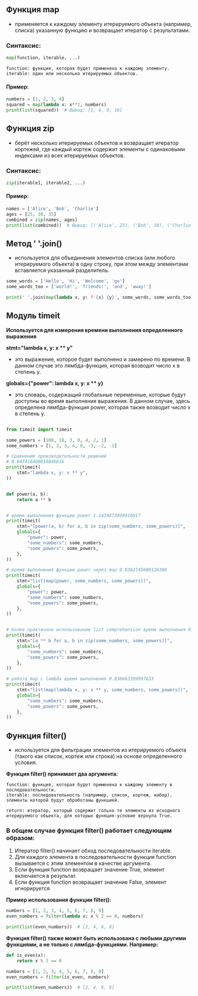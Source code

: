 ## Функция map 
- применяется к каждому элементу итерируемого объекта (например, списка) указанную функцию и возвращает
итератор с результатами.

### Синтаксис:
```python
map(function, iterable, ...)
```
```text
function: функция, которая будет применена к каждому элементу.
iterable: один или несколько итерируемых объектов.
```


#### Пример:
```python
numbers = [1, 2, 3, 4]
squared = map(lambda x: x**2, numbers)
print(list(squared))  # Вывод: [1, 4, 9, 16]
```

## Функция zip 
- берёт несколько итерируемых объектов и возвращает итератор кортежей,
где каждый кортеж содержит элементы с одинаковыми индексами из всех итерируемых объектов.

### Синтаксис:
```python
zip(iterable1, iterable2, ...)
```
#### Пример:
```python
names = ['Alice', 'Bob', 'Charlie']
ages = [25, 30, 35]
combined = zip(names, ages)
print(list(combined))  # Вывод: [('Alice', 25), ('Bob', 30), ('Charlie', 35)]
```
## Метод ' '.join() 
- используется для объединения элементов списка (или любого итерируемого объекта)
в одну строку, при этом между элементами вставляется указанный разделитель.

```python
some_words = ['Hello', 'Hi', 'Welcome', 'go']
some_words_too = ['world!', 'friends!', 'and', 'away!']

print(' '.join(map(lambda x, y: f'{x} {y}', some_words, some_words_too)))
```
## Модуль timeit 
**Используется для измерения времени выполнения определенного выражения**

**stmt="lambda x, y: x ** y"**
- это выражение, которое будет выполнено и замерено по времени. В данном случае это лямбда-функция, которая возводит число x в степень y.


**globals={"power": lambda x, y: x ** y}**
- это словарь, содержащий глобальные переменные, которые будут доступны во время выполнения выражения. В данном случае, здесь определена лямбда-функция power, которая также возводит число x в степень y.
```python

from timeit import timeit

some_powers = [100, 10, 3, 0, 4, 2, 1]
some_numbers = [1, 2, 3, 4, 0, -3, -2, -1]

# Сравнение производительности решений
# 0.047416400018846616
print(timeit(
    stmt="lambda x, y: x ** y",
))


def power(a, b):
    return a ** b


# время выполнения функции power 1.1439873999916017
print(timeit(
    stmt="[power(a, b) for a, b in zip(some_numbers, some_powers)]",
    globals={
        "power": power,
        "some_numbers": some_numbers,
        "some_powers": some_powers,
    },
))

# время выполнения функции power через map 0.8382745000126306
print(timeit(
    stmt="list(map(power, some_numbers, some_powers))",
    globals={
        "power": power,
        "some_numbers": some_numbers,
        "some_powers": some_powers,
    },
))


# более практичное использование list comprehension время выполнения 0.7459907000011299
print(timeit(
    stmt="[a ** b for a, b in zip(some_numbers, some_powers)]",
    globals={
        "some_numbers": some_numbers,
        "some_powers": some_powers,
    },
))

# работа map c lambda время выполнения 0.836663399997633
print(timeit(
    stmt="list(map(lambda x, y: x ** y, some_numbers, some_powers))",
    globals={
        "some_numbers": some_numbers,
        "some_powers": some_powers,
    },
))
```
## Функция filter() 
- используется для фильтрации элементов из итерируемого объекта (такого как список, кортеж или строка) на основе определенного условия.

**Функция filter() принимает два аргумента:**
```text
function: функция, которая будет применена к каждому элементу в последовательности.
iterable: последовательность (например, список, кортеж, набор), элементы которой будут обработаны функцией.

return: итератор, который содержит только те элементы из исходного итерируемого объекта, для которых функция-условие вернула True.
```
### В общем случае функция filter() работает следующим образом:

1. Итератор filter() начинает обход последовательности iterable.
2. Для каждого элемента в последовательности функция function вызывается с этим элементом в качестве аргумента.
3. Если функция function возвращает значение True, элемент включается в результат.
4. Если функция function возвращает значение False, элемент игнорируется

**Пример использования функции filter():**
```python
numbers = [1, 2, 3, 4, 5, 6, 7, 8, 9]
even_numbers = filter(lambda x: x % 2 == 0, numbers)

print(list(even_numbers))  # [2, 4, 6, 8]
```


**Функция filter() также может быть использована с любыми другими функциями, а не только с лямбда-функциями. Например:**
```python
def is_even(x):
    return x % 2 == 0

numbers = [1, 2, 3, 4, 5, 6, 7, 8, 9]
even_numbers = filter(is_even, numbers)

print(list(even_numbers))  # [2, 4, 6, 8]
```